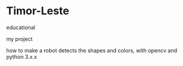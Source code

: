 # Timor-Leste
educational

my project

how to make a robot detects the shapes and colors, with opencv and python 3.x.x
